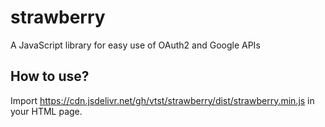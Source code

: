 # strawberry
A JavaScript library for easy use of OAuth2 and Google APIs

## How to use?

Import
    https://cdn.jsdelivr.net/gh/vtst/strawberry/dist/strawberry.min.js
in your HTML page.


